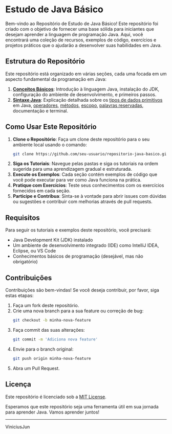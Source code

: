 
# Estudo de Java Básico

Bem-vindo ao Repositório de Estudo de Java Básico! Este repositório foi criado com o objetivo de fornecer uma base sólida para iniciantes que desejam aprender a linguagem de programação Java. Aqui, você encontrará uma coleção de recursos, exemplos de código, exercícios e projetos práticos que o ajudarão a desenvolver suas habilidades em Java.

## Estrutura do Repositório

Este repositório está organizado em várias seções, cada uma focada em um aspecto fundamental da programação em Java:

1. [**Conceitos Básicos**](https://github.com/ViniciusJun/linguagem-java/blob/d0cb769c5446e1cd4c4bb08a7fd4081abba21ef2/conceitos-basicos-java/Conceitos-Basicos.md): Introdução à linguagem Java, instalação do JDK, configuração do ambiente de desenvolvimento, e primeiros passos.
2. [**Sintaxe Java**](https://github.com/ViniciusJun/linguagem-java/tree/8e778ee310c869aa8dc05277adb4aa0d7e5ba605/java-basico/simtaxe-java): Explicação detalhada sobre os [tipos de dados primitivos](https://github.com/ViniciusJun/linguagem-java/blob/6526ed89e6f6c808e7529ef8312a5a8ff10d92e5/java-basico/simtaxe-java/TIPOS-DE-DADOS.md) em Java, [operadores](https://github.com/ViniciusJun/linguagem-java/blob/f33dcfa722169e9159b182b481d85e62c7eb853d/java-basico/simtaxe-java/OPERADORES.md), [métodos](https://github.com/ViniciusJun/linguagem-java/blob/f33dcfa722169e9159b182b481d85e62c7eb853d/java-basico/simtaxe-java/METODOS.md), [escopo](https://github.com/ViniciusJun/linguagem-java/blob/f33dcfa722169e9159b182b481d85e62c7eb853d/java-basico/simtaxe-java/ESCOPO.MD), [palavras reservadas](https://github.com/ViniciusJun/linguagem-java/blob/f33dcfa722169e9159b182b481d85e62c7eb853d/java-basico/simtaxe-java/PALAVRAS-RESEVADAS.md), documentação e terminal.


## Como Usar Este Repositório

1. **Clone o Repositório**: Faça um clone deste repositório para o seu ambiente local usando o comando:
    ```sh
    git clone https://github.com/seu-usuario/repositorio-java-basico.git
    ```
2. **Siga os Tutoriais**: Navegue pelas pastas e siga os tutoriais na ordem sugerida para uma aprendizagem gradual e estruturada.
3. **Execute os Exemplos**: Cada seção contém exemplos de código que você pode executar para ver como Java funciona na prática.
4. **Pratique com Exercícios**: Teste seus conhecimentos com os exercícios fornecidos em cada seção.
5. **Participe e Contribua**: Sinta-se à vontade para abrir issues com dúvidas ou sugestões e contribuir com melhorias através de pull requests.

## Requisitos

Para seguir os tutoriais e exemplos deste repositório, você precisará:

- Java Development Kit (JDK) instalado
- Um ambiente de desenvolvimento integrado (IDE) como IntelliJ IDEA, Eclipse, ou VS Code
- Conhecimentos básicos de programação (desejável, mas não obrigatório)

## Contribuições

Contribuições são bem-vindas! Se você deseja contribuir, por favor, siga estas etapas:

1. Faça um fork deste repositório.
2. Crie uma nova branch para a sua feature ou correção de bug:
    ```sh
    git checkout -b minha-nova-feature
    ```
3. Faça commit das suas alterações:
    ```sh
    git commit -m 'Adiciona nova feature'
    ```
4. Envie para o branch original:
    ```sh
    git push origin minha-nova-feature
    ```
5. Abra um Pull Request.

## Licença

Este repositório é licenciado sob a [MIT License](LICENSE).

Esperamos que este repositório seja uma ferramenta útil em sua jornada para aprender Java. Vamos aprender juntos!

--- 
ViniciusJun
